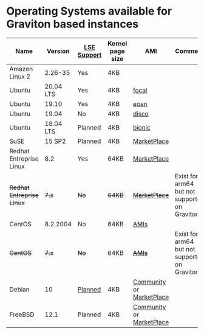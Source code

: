 # Operating Systems available for Graviton based instances

 Name | Version | [LSE Support](https://github.com/aws/aws-graviton-getting-started/blob/master/optimizing.md#locksynchronization-intensive-workload) | Kernel page size | AMI | Comment 
------ | ------ | ----- | ----- | ----- | ----- 
Amazon Linux 2 | 2.26-35 | Yes | 4KB | 
Ubuntu | 20.04 LTS | Yes | 4KB | [focal](https://cloud-images.ubuntu.com/locator/ec2/) | 
Ubuntu | 19.10 | Yes | 4KB | [eoan](https://cloud-images.ubuntu.com/locator/ec2/) | 
Ubuntu | 19.04 | No | 4KB | [disco](https://cloud-images.ubuntu.com/locator/ec2/) | 
Ubuntu | 18.04 LTS | Planned | 4KB | [bionic](https://cloud-images.ubuntu.com/locator/ec2/) | 
SuSE | 15 SP2 | Planned | 4KB | [MarketPlace](https://aws.amazon.com/marketplace/pp/B07SPTXBDX) | 
Redhat Entreprise Linux | 8.2 | Yes | 64KB | [MarketPlace](https://aws.amazon.com/marketplace/pp/B07T2NH46P) | 
~~Redhat Entreprise Linux~~ | ~~7.x~~ | ~~No~~ | ~~64KB~~ | ~~[MarketPlace](https://aws.amazon.com/marketplace/pp/B07KTFV2S8)~~ | Exist for arm64  but not supported on Graviton2 
CentOS | 8.2.2004 | No | 64KB | [AMIs](https://wiki.centos.org/Cloud/AWS#Images) | 
~~CentOS~~ | ~~7.x~~ | ~~No~~ | 64KB | ~~[AMIs](https://wiki.centos.org/Cloud/AWS#Images)~~ | Exist for arm64  but not supported on Graviton2 
Debian | 10 | [Planned](https://bugs.debian.org/cgi-bin/bugreport.cgi?bug=956418) | 4KB | [Community](https://wiki.debian.org/Cloud/AmazonEC2Image/Buster) or [MarketPlace](https://aws.amazon.com/marketplace/pp/B085HGTX5J) | 
FreeBSD | 12.1 | Planned | 4KB | [Community](https://www.freebsd.org/releases/12.1R/announce.html) or [MarketPlace](https://aws.amazon.com/marketplace/pp/B081NF7BY7) | 

